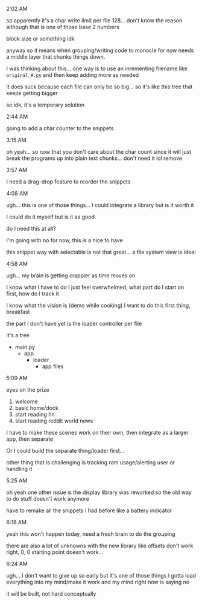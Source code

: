 2:02 AM

so apparently it's a char write limit per file 128... don't know the reason although that is one of those base 2 numbers

block size or something idk

anyway so it means when grouping/writing code to monocle for now needs a middle layer that chunks things down.

I was thinking about this... one way is to use an inrementing filename like `original_#.py` and then keep adding more as needed

it does suck because each file can only be so big... so it's like this tree that keeps getting bigger

so idk, it's a temporary solution

2:44 AM

going to add a char counter to the snippets

3:15 AM

oh yeah... so now that you don't care about the char count since it will just break the programs up into plain text chunks... don't need it lol remove

3:57 AM

I need a drag-drop feature to reorder the snippets

4:08 AM

ugh... this is one of those things... I could integrate a library but is it worth it

I could do it myself but is it as good

do I need this at all?

I'm going with no for now, this is a nice to have

this snippet way with selectable is not that great... a file system view is ideal

4:58 AM

ugh... my brain is getting crappier as time moves on

I know what I have to do I just feel overwhelmed, what part do I start on first, how do I track it

I know what the vision is (demo while cooking) I want to do this first thing, breakfast

the part I don't have yet is the loader controller per file

it's a tree

- main.py
  - app
    - loader
      - app files

5:09 AM

eyes on the prize

1) welcome
2) basic home/dock
3) start reading hn
4) start reading reddit world news

I have to make these scenes work on their own, then integrate as a larger app, then separate

Or I could build the separate thing/loader first...

other thing that is challenging is tracking ram usage/alerting user or handling it

5:25 AM

oh yeah one other issue is the display library was reworked so the old way to do stuff doesn't work anymore

have to remake all the snippets I had before like a battery indicator

6:18 AM

yeah this won't happen today, need a fresh brain to do the grouping

there are also a lot of unknowns with the new library like offsets don't work right, 0, 0 starting point doesn't work...

6:24 AM

ugh... I don't want to give up so early but it's one of those things I gotta load everything into my mind/make it work and my mind right now is saying no

it will be built, not hard conceptually
